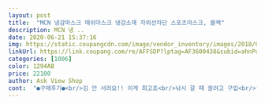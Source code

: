 ```yaml
---
layout: post 
title:  "MCN 냉감마스크 매쉬마스크 냉감소재 자외선차단 스포츠마스크, 블랙" 
description: MCN 냉 ..
date: 2020-06-21 15:37:16 
img: https://static.coupangcdn.com/image/vendor_inventory/images/2018/09/05/18/7/3d153e62-5fee-44a1-a4cc-3fc286f75f05.jpg 
linkUrl: https://link.coupang.com/re/AFFSDP?lptag=AF3600438&subid=ahnPublicAsk&pageKey=70613193&itemId=236036907&vendorItemId=70751019737&traceid=V0-113-caf8756167865b62 
categories: [1006] 
color: 1294AB 
price: 22100 
author: Ask View Shop 
cont:  "●구매후기●<br/>김 안 서려요!! 이게 최고죠<br/>낚시 갈 때 쓸려고 구입<br/>숨 쉬기 편합니다^^!!<br/>시원하게 쓸 것 같아요<br/>얇고 냉감이 느껴지네요<br/>자전거 타는 분들은 이 브랜드를 다 아시나봐요?<br/>잘 쓰고 있긴한데 입이랑 코부분에 있는 숨구멍 뚫려있는 천 재질이 까칠까칠해서 느낌이 별로에요.<br/> 근데 잘 쓰고는 있습니다.<br/>이게 자외선 차단을 해주는 느낌도 들고 요즘 마스크 하고 다녀야 되는데 이거 쓰고 다니면 더 편해서 이거 씁니다.<br/><br/>지인이 이름 알려줘서 구입 했어요<br/>타 제품 실패로<br/>타사 제품 보다 훨씬 좋습니다!<br/>" 
---
```

